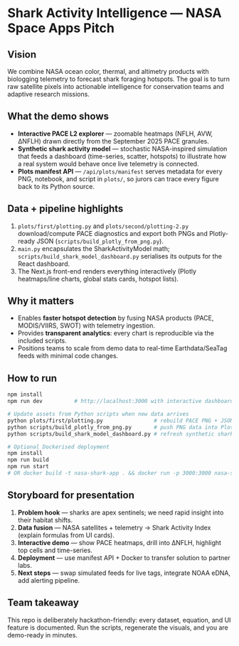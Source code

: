 ﻿# Shark Activity Intelligence — NASA Space Apps Pitch

## Vision
We combine NASA ocean color, thermal, and altimetry products with biologging telemetry to forecast shark foraging hotspots. The goal is to turn raw satellite pixels into actionable intelligence for conservation teams and adaptive research missions.

## What the demo shows
- **Interactive PACE L2 explorer** — zoomable heatmaps (NFLH, AVW, ΔNFLH) drawn directly from the September 2025 PACE granules.
- **Synthetic shark activity model** — stochastic NASA-inspired simulation that feeds a dashboard (time-series, scatter, hotspots) to illustrate how a real system would behave once live telemetry is connected.
- **Plots manifest API** — `/api/plots/manifest` serves metadata for every PNG, notebook, and script in `plots/`, so jurors can trace every figure back to its Python source.

## Data + pipeline highlights
1. `plots/first/plotting.py` and `plots/second/plotting-2.py` download/compute PACE diagnostics and export both PNGs and Plotly-ready JSON (`scripts/build_plotly_from_png.py`).
2. `main.py` encapsulates the SharkActivityModel math; `scripts/build_shark_model_dashboard.py` serialises its outputs for the React dashboard.
3. The Next.js front-end renders everything interactively (Plotly heatmaps/line charts, global stats cards, hotspot lists).

## Why it matters
- Enables **faster hotspot detection** by fusing NASA products (PACE, MODIS/VIIRS, SWOT) with telemetry ingestion.
- Provides **transparent analytics**: every chart is reproducible via the included scripts.
- Positions teams to scale from demo data to real-time Earthdata/SeaTag feeds with minimal code changes.

## How to run
```bash
npm install
npm run dev          # http://localhost:3000 with interactive dashboards

# Update assets from Python scripts when new data arrives
python plots/first/plotting.py                # rebuild PACE PNG + JSON
python scripts/build_plotly_from_png.py       # push PNG data into Plotly payload
python scripts/build_shark_model_dashboard.py # refresh synthetic shark model dataset

# Optional Dockerised deployment
npm install
npm run build
npm run start
# OR docker build -t nasa-shark-app . && docker run -p 3000:3000 nasa-shark-app
```

## Storyboard for presentation
1. **Problem hook** — sharks are apex sentinels; we need rapid insight into their habitat shifts.
2. **Data fusion** — NASA satellites + telemetry -> Shark Activity Index (explain formulas from UI cards).
3. **Interactive demo** — show PACE heatmaps, drill into ΔNFLH, highlight top cells and time-series.
4. **Deployment** — use manifest API + Docker to transfer solution to partner labs.
5. **Next steps** — swap simulated feeds for live tags, integrate NOAA eDNA, add alerting pipeline.

## Team takeaway
This repo is deliberately hackathon-friendly: every dataset, equation, and UI feature is documented. Run the scripts, regenerate the visuals, and you are demo-ready in minutes.
